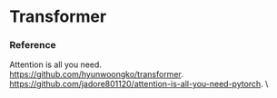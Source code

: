 # Transformer

### Reference
  Attention is all you need. \
  https://github.com/hyunwoongko/transformer. \
  https://github.com/jadore801120/attention-is-all-you-need-pytorch. \
  
